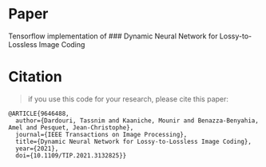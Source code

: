 # Paper
Tensorflow implementation of ### Dynamic Neural Network for Lossy-to-Lossless Image Coding
# Citation
>if you use this code for your research, please cite this paper:
>
<pre><code>@ARTICLE{9646488,
  author={Dardouri, Tassnim and Kaaniche, Mounir and Benazza-Benyahia, Amel and Pesquet, Jean-Christophe},
  journal={IEEE Transactions on Image Processing},  
  title={Dynamic Neural Network for Lossy-to-Lossless Image Coding},
  year={2021},
  doi={10.1109/TIP.2021.3132825}}
</code></pre>
